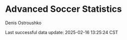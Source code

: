 # Advanced Soccer Statistics
Denis Ostroushko

<!-- gfm -->

Last successful data update: 2025-02-16 13:25:24 CST
